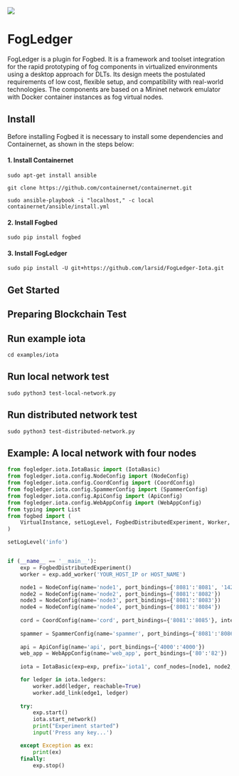 ![](https://img.shields.io/badge/python-3.8+-blue.svg)

# FogLedger

FogLedger is a plugin for Fogbed. It is a framework and toolset integration for the rapid prototyping of fog components in virtualized environments using a desktop approach for DLTs. Its design meets the postulated requirements of low cost, flexible setup, and compatibility with real-world technologies. The components are based on a Mininet network emulator with Docker container instances as fog virtual nodes.

## Install

Before installing Fogbed it is necessary to install some dependencies and Containernet, as shown in the steps below:

#### 1. Install Containernet

```
sudo apt-get install ansible
```

```
git clone https://github.com/containernet/containernet.git
```

```
sudo ansible-playbook -i "localhost," -c local containernet/ansible/install.yml
```

#### 2. Install Fogbed

```
sudo pip install fogbed
```

#### 3. Install FogLedger

```
sudo pip install -U git+https://github.com/larsid/FogLedger-Iota.git
```

## Get Started

## Preparing Blockchain Test

## Run example iota

```
cd examples/iota
```

## Run local network test

```
sudo python3 test-local-network.py
```

## Run distributed network test 

```
sudo python3 test-distributed-network.py
```

## Example: A local network with four nodes

```python
from fogledger.iota.IotaBasic import (IotaBasic)
from fogledger.iota.config.NodeConfig import (NodeConfig)
from fogledger.iota.config.CoordConfig import (CoordConfig)
from fogledger.iota.config.SpammerConfig import (SpammerConfig)
from fogledger.iota.config.ApiConfig import (ApiConfig)
from fogledger.iota.config.WebAppConfig import (WebAppConfig)
from typing import List
from fogbed import (
    VirtualInstance, setLogLevel, FogbedDistributedExperiment, Worker, Controller
)

setLogLevel('info')


if (__name__ == '__main__'):
    exp = FogbedDistributedExperiment()
    worker = exp.add_worker('YOUR_HOST_IP or HOST_NAME')

    node1 = NodeConfig(name='node1', port_bindings={'8081':'8081', '14265':'14265'})
    node2 = NodeConfig(name='node2', port_bindings={'8081':'8082'})
    node3 = NodeConfig(name='node3', port_bindings={'8081':'8083'})
    node4 = NodeConfig(name='node4', port_bindings={'8081':'8084'})
    
    cord = CoordConfig(name='cord', port_bindings={'8081':'8085'}, interval='60s')
    
    spammer = SpammerConfig(name='spammer', port_bindings={'8081':'8086'}, message ='one-click-tangle.')
   
    api = ApiConfig(name='api', port_bindings={'4000':'4000'})    
    web_app = WebAppConfig(name='web_app', port_bindings={'80':'82'})
    
    iota = IotaBasic(exp=exp, prefix='iota1', conf_nodes=[node1, node2, node3, node4], conf_coord=cord, conf_spammer=spammer)

    for ledger in iota.ledgers:
        worker.add(ledger, reachable=True)
        worker.add_link(edge1, ledger)
    
    try:
        exp.start()
        iota.start_network()
        print("Experiment started")
        input('Press any key...')

    except Exception as ex:
        print(ex)
    finally:
        exp.stop()
```

